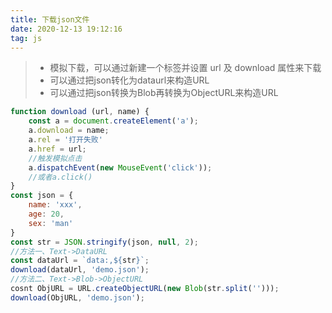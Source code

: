 ```yaml
---
title: 下载json文件
date: 2020-12-13 19:12:16
tag: js
---
```


>* 模拟下载，可以通过新建一个<a href="url" download="xxx"></a>标签并设置 url 及 download 属性来下载
>* 可以通过把json转化为dataurl来构造URL
>* 可以通过把json转换为Blob再转换为ObjectURL来构造URL

```js
function download (url, name) {
    const a = document.createElement('a');
    a.download = name;
    a.rel = '打开失败'
    a.href = url;
    //触发模拟点击
    a.dispatchEvent(new MouseEvent('click'));
    //或者a.click()
}
const json = {
    name: 'xxx',
    age: 20,
    sex: 'man'
}
const str = JSON.stringify(json, null, 2);
//方法一、Text->DataURL
const dataUrl = `data:,${str}`;
download(dataUrl, 'demo.json');
//方法二、Text->Blob->ObjectURL
cosnt ObjURL = URL.createObjectURL(new Blob(str.split('')));
download(ObjURL, 'demo.json');
```